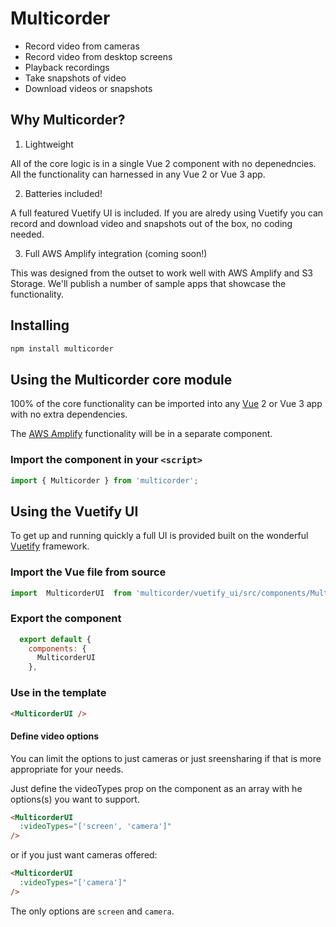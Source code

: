 # Multicorder

* Record video from cameras
* Record video from desktop screens
* Playback recordings
* Take snapshots of video
* Download videos or snapshots

## Why Multicorder?

1. Lightweight

All of the core logic is in a single Vue 2 component with no depenedncies. All the functionality can harnessed in any Vue 2 or Vue 3 app.

2. Batteries included!

A full featured Vuetify UI is included. If you are alredy using Vuetify you can record and download video and snapshots out of the box, no coding needed.

3. Full AWS Amplify integration (coming soon!)

This was designed from the outset to work well with AWS Amplify and S3 Storage. We'll publish a number of sample apps that showcase the functionality.

## Installing

```bash
npm install multicorder
```

## Using the Multicorder core module

100% of the core functionality can be imported into any [Vue](https://vuejs.org/) 2 or Vue 3 app with no extra dependencies.

The [AWS Amplify](https://aws.amazon.com/amplify/) functionality will be in a separate component.

### Import the component in your `<script>`

```javascript
import { Multicorder } from 'multicorder';
```

## Using the Vuetify UI

To get up and running quickly a full UI is provided built on the wonderful [Vuetify](https://vuetifyjs.com/) framework.

### Import the Vue file from source

```javascript
import  MulticorderUI  from 'multicorder/vuetify_ui/src/components/MulticorderUI.vue';
```

### Export the component

```javascript
  export default {
    components: {
      MulticorderUI
    },
```

### Use in the template

```html
<MulticorderUI />
```

#### Define video options

You can limit the options to just cameras or just sreensharing if that is more appropriate for your needs.

Just define the videoTypes prop on the component as an array with he options(s) you want to support.

```html
<MulticorderUI 
  :videoTypes="['screen', 'camera']"
/>
```

or if you just want cameras offered:

```html
<MulticorderUI 
  :videoTypes="['camera']"
/>
```

The only options are `screen` and `camera`.

